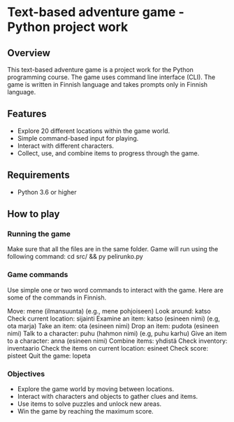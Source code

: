 # Text-based adventure game - Python project work

## Overview
This text-based adventure game is a project work for the Python programming course.
The game uses command line interface (CLI).
The game is written in Finnish language and takes prompts only in Finnish language.

## Features
- Explore 20 different locations within the game world.
- Simple command-based input for playing.
- Interact with different characters.
- Collect, use, and combine items to progress through the game.

## Requirements
- Python 3.6 or higher

## How to play
### Running the game
Make sure that all the files are in the same folder.
Game will run using the following command:
cd src/ && py pelirunko.py

### Game commands
Use simple one or two word commands to interact with the game.
Here are some of the commands in Finnish.

Move: mene (ilmansuunta) (e.g., mene pohjoiseen)
Look around: katso
Check current location: sijainti
Examine an item: katso (esineen nimi) (e.g, ota marja)
Take an item: ota (esineen nimi)
Drop an item: pudota (esineen nimi)
Talk to a character: puhu (hahmon nimi) (e.g, puhu karhu)
Give an item to a character: anna (esineen nimi)
Combine items: yhdistä
Check inventory: inventaario
Check the items on current location: esineet
Check score: pisteet
Quit the game: lopeta

### Objectives
- Explore the game world by moving between locations.
- Interact with characters and objects to gather clues and items.
- Use items to solve puzzles and unlock new areas.
- Win the game by reaching the maximum score.



